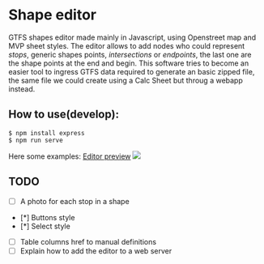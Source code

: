 # Shape editor
GTFS shapes editor made mainly in Javascript, using Openstreet map and MVP sheet styles.
The editor allows to add nodes who could represent *stops*, generic shapes points, *intersections* or *endpoints*, the last one are the shape points at the end and begin.
This software tries to become an easier tool to ingress GTFS data required to generate an basic zipped file, the same file we could create using a Calc Sheet but 
throug a webapp instead.

## How to use(develop):

    $ npm install express
    $ npm run serve

Here some examples:
[Editor preview](https://jeancahu.github.io/GTFS_shapes_editor_JS/index.html)
<img src="http://161.35.54.122:10066/gtfs_shape_editor.png" >

## TODO

* [ ] A photo for each stop in a shape
* [*] Buttons style
* [*] Select style
* [ ] Table columns href to manual definitions
* [ ] Explain how to add the editor to a web server

